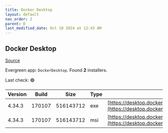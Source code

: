 ```yaml
---
title: Docker Desktop
layout: default
nav_order: 2
parent: D
last_modified_date: Oct 10 2024 at 12:43 AM
---
```


## Docker Desktop

[Source](https://www.docker.com/products/docker-desktop/)

Evergreen app: `DockerDesktop`. Found **2** installers.

Last check: 🟢

| Version | Build  | Size      | Type | URI                                                                                                                                                                    |
| ------- | ------ | --------- | ---- | ---------------------------------------------------------------------------------------------------------------------------------------------------------------------- |
| 4.34.3  | 170107 | 516143712 | exe  | [https://desktop.docker.com/win/main/amd64/170107/Docker%20Desktop%20Installer.exe](https://desktop.docker.com/win/main/amd64/170107/Docker%20Desktop%20Installer.exe) |
| 4.34.3  | 170107 | 516143712 | msi  | [https://desktop.docker.com/win/main/amd64/170107/DockerDesktop.msi](https://desktop.docker.com/win/main/amd64/170107/DockerDesktop.msi)                               |
